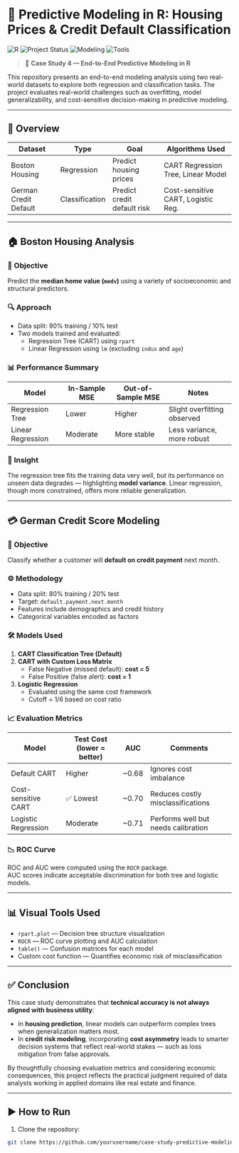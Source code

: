 # 🧠 Predictive Modeling in R: Housing Prices & Credit Default Classification

![R](https://img.shields.io/badge/R-Programming-blue?logo=r)
![Project Status](https://img.shields.io/badge/Status-Complete-brightgreen)
![Modeling](https://img.shields.io/badge/Analysis-Regression%20%7C%20Classification%20%7C%20Cost--Sensitive-orange)
![Tools](https://img.shields.io/badge/Tools-rpart%20%7C%20glm%20%7C%20ROCR-lightgrey)

> 📁 **Case Study 4 — End-to-End Predictive Modeling in R**

This repository presents an end-to-end modeling analysis using two real-world datasets to explore both regression and classification tasks. The project evaluates real-world challenges such as overfitting, model generalizability, and cost-sensitive decision-making in predictive modeling.

---

## 📌 Overview

| Dataset                | Type          | Goal                              | Algorithms Used                     |
|------------------------|---------------|-----------------------------------|-------------------------------------|
| Boston Housing         | Regression     | Predict housing prices            | CART Regression Tree, Linear Model  |
| German Credit Default  | Classification | Predict credit default risk       | Cost-sensitive CART, Logistic Reg.  |


---

## 🏠 Boston Housing Analysis

### 🎯 Objective  
Predict the **median home value (`medv`)** using a variety of socioeconomic and structural predictors.

### 🔍 Approach  
- Data split: 90% training / 10% test
- Two models trained and evaluated:
  - Regression Tree (CART) using `rpart`
  - Linear Regression using `lm` (excluding `indus` and `age`)

### 📊 Performance Summary

| Model            | In-Sample MSE | Out-of-Sample MSE | Notes                          |
|------------------|---------------|-------------------|--------------------------------|
| Regression Tree  | Lower         | Higher            | Slight overfitting observed    |
| Linear Regression| Moderate      | More stable       | Less variance, more robust     |

### 🧠 Insight  
The regression tree fits the training data very well, but its performance on unseen data degrades — highlighting **model variance**. Linear regression, though more constrained, offers more reliable generalization.

---

## 💳 German Credit Score Modeling

### 🎯 Objective  
Classify whether a customer will **default on credit payment** next month.

### ⚙️ Methodology  
- Data split: 80% training / 20% test
- Target: `default.payment.next.month`
- Features include demographics and credit history
- Categorical variables encoded as factors

### 🛠️ Models Used  
1. **CART Classification Tree (Default)**  
2. **CART with Custom Loss Matrix**  
   - False Negative (missed default): **cost = 5**
   - False Positive (false alert): **cost = 1**
3. **Logistic Regression**  
   - Evaluated using the same cost framework  
   - Cutoff = 1/6 based on cost ratio

### 📈 Evaluation Metrics

| Model                       | Test Cost (lower = better) | AUC        | Comments                           |
|----------------------------|----------------------------|------------|------------------------------------|
| Default CART               | Higher                     | ~0.68      | Ignores cost imbalance             |
| Cost-sensitive CART        | ✅ Lowest                  | ~0.70      | Reduces costly misclassifications  |
| Logistic Regression        | Moderate                   | ~0.71      | Performs well but needs calibration|

### 📉 ROC Curve  
ROC and AUC were computed using the `ROCR` package.  
AUC scores indicate acceptable discrimination for both tree and logistic models.

---

## 📊 Visual Tools Used
- `rpart.plot` — Decision tree structure visualization
- `ROCR` — ROC curve plotting and AUC calculation
- `table()` — Confusion matrices for each model
- Custom cost function — Quantifies economic risk of misclassification

---

## ✅ Conclusion

This case study demonstrates that **technical accuracy is not always aligned with business utility**:

- In **housing prediction**, linear models can outperform complex trees when generalization matters most.
- In **credit risk modeling**, incorporating **cost asymmetry** leads to smarter decision systems that reflect real-world stakes — such as loss mitigation from false approvals.

By thoughtfully choosing evaluation metrics and considering economic consequences, this project reflects the practical judgment required of data analysts working in applied domains like real estate and finance.

---

## ▶️ How to Run

1. Clone the repository:
```bash
git clone https://github.com/yourusername/case-study-predictive-modeling.git
